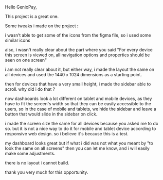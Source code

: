 Hello GenioPay,

This project is a great one.

Some tweaks i made on the project :

i wasn't able to get some of the icons from the figma file, so i used some
similar icons

also, i wasn't really clear about the part where you said 
"For every device this screen is viewed on, all navigation options and properties should be seen on one screen"

i am not really clear about it, but either way, i made the layout the same on 
all devices and used the 1440 x 1024 dimensions as a starting point.

then for devices that have a very small height, i made the sidebar able to scroll.
why did i do that ?

now dashboards look a lot different on tablet and mobile devices, as they have to fit the screen's width so that they can be easily accessible to the users, so in the case of mobile and tablets, we hide the sidebar and leave a button that would slide in the sidebar on click.

i made the screen size the same for all devices because you asked me to do so.
but it is not a nice way to do it for mobile and tablet device according to responsive web design. 
so i believe it's because this is a test.

my dashboard looks great but if what i did was not what you meant by "to look the same on all screens" then you can let me know, and i will easily make some adjustments.

there is no layout i cannot build.

thank you very much for this opportunity.